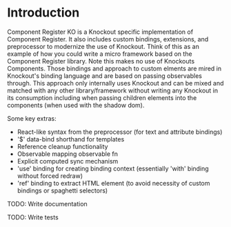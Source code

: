 Introduction
============

Component Register KO is a Knockout specific implementation of Component Register. It also includes custom bindings, extensions, and preprocessor to modernize the use of Knockout. Think of this as an example of how you could write a micro framework based on the Component Register library. Note this makes no use of Knockouts Components.  Those bindings and approach to custom elments are mired in Knockout's binding language and are based on passing observables through. This approach only internally uses Knockout and can be mixed and matched with any other library/framework without writing any Knockout in its consumption including when passing children elements into the components (when used with the shadow dom).

Some key extras:
* React-like syntax from the preprocessor (for text and attribute bindings)
* '$' data-bind shorthand for templates
* Reference cleanup functionality
* Observable mapping observable fn
* Explicit computed sync mechanism
* 'use' binding for creating binding context (essentially 'with' binding without forced redraw)
* 'ref' binding to extract HTML element (to avoid necessity of custom bindings or spaghetti selectors)

TODO: Write documentation

TODO: Write tests
